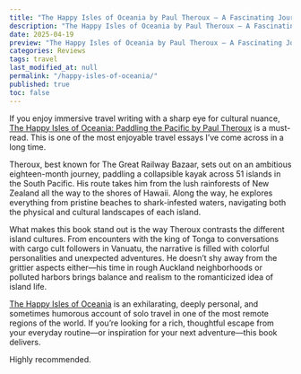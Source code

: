 ```yaml
---
title: "The Happy Isles of Oceania by Paul Theroux – A Fascinating Journey Through the South Pacific"
description: "The Happy Isles of Oceania by Paul Theroux – A Fascinating Journey Through the South Pacific"
date: 2025-04-19
preview: "The Happy Isles of Oceania by Paul Theroux – A Fascinating Journey Through the South Pacific"
categories: Reviews
tags: travel
last_modified_at: null
permalink: "/happy-isles-of-oceania/"
published: true
toc: false
---
```

If you enjoy immersive travel writing with a sharp eye for cultural nuance, [The Happy Isles of Oceania: Paddling the Pacific by Paul Theroux](https://amzn.to/3EwA0JW) is a must-read. This is one of the most enjoyable travel essays I’ve come across in a long time.

Theroux, best known for The Great Railway Bazaar, sets out on an ambitious eighteen-month journey, paddling a collapsible kayak across 51 islands in the South Pacific. His route takes him from the lush rainforests of New Zealand all the way to the shores of Hawaii. Along the way, he explores everything from pristine beaches to shark-infested waters, navigating both the physical and cultural landscapes of each island.

What makes this book stand out is the way Theroux contrasts the different island cultures. From encounters with the king of Tonga to conversations with cargo cult followers in Vanuatu, the narrative is filled with colorful personalities and unexpected adventures. He doesn’t shy away from the grittier aspects either—his time in rough Auckland neighborhoods or polluted harbors brings balance and realism to the romanticized idea of island life.

[The Happy Isles of Oceania](https://amzn.to/3EwA0JW) is an exhilarating, deeply personal, and sometimes humorous account of solo travel in one of the most remote regions of the world. If you’re looking for a rich, thoughtful escape from your everyday routine—or inspiration for your next adventure—this book delivers.

Highly recommended.